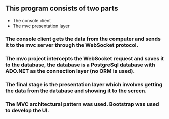 ## This program consists of two parts
- The console client
- The mvc presentation layer

### The console client gets the data from the computer and sends it to the mvc server through the WebSocket protocol.

### The mvc project intercepts the WebSocket request and saves it to the database, the database is a PostgreSql database with ADO.NET as the connection layer (no ORM is used).

### The final stage is the presentation layer which involves getting the data from the database and showing it to the screen.

### The MVC architectural pattern was used. Bootstrap was used to develop the UI.